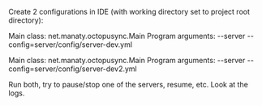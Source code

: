 Create 2 configurations in IDE (with working directory set to project root directory):

Main class: net.manaty.octopusync.Main
Program arguments: --server --config=server/config/server-dev.yml

Main class: net.manaty.octopusync.Main
Program arguments: --server --config=server/config/server-dev2.yml

Run both, try to pause/stop one of the servers, resume, etc. Look at the logs.